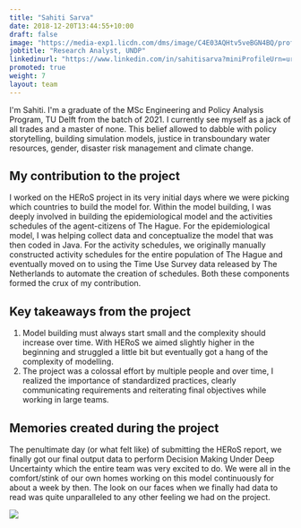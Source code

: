 ```yaml
---
title: "Sahiti Sarva"
date: 2018-12-20T13:44:55+10:00
draft: false
image: "https://media-exp1.licdn.com/dms/image/C4E03AQHtv5veBGN4BQ/profile-displayphoto-shrink_400_400/0/1516465153765?e=1657756800&v=beta&t=VPtR8lVDhUKwHaOszdaIngn_buXPtWlbwyNoYqeo93s"
jobtitle: "Research Analyst, UNDP"
linkedinurl: "https://www.linkedin.com/in/sahitisarva?miniProfileUrn=urn%3Ali%3Afs_miniProfile%3AACoAAA9fuZcBA3aM-Z_3S5i1hvfuKFzK4Yt4n70&lipi=urn%3Ali%3Apage%3Ad_flagship3_search_srp_all%3B0oBb6dBUR4i%2Bo6WLwce8PQ%3D%3D"
promoted: true
weight: 7
layout: team
---
```


I'm Sahiti. I'm a graduate of the MSc Engineering and Policy Analysis Program, TU Delft from the batch of 2021. I
currently see myself as a jack of all trades and a master of none. This belief allowed to dabble with policy
storytelling, building simulation models, justice in transboundary water resources, gender, disaster risk management and
climate change.

## My contribution to the project

I worked on the HERoS project in its very initial days where we were picking which countries to build the model for.
Within the model building, I was deeply involved in building the epidemiological model and the activities schedules of
the agent-citizens of The Hague. For the epidemiological model, I was helping collect data and conceptualize the model
that was then coded in Java. For the activity schedules, we originally manually constructed activity schedules for the
entire population of The Hague and eventually moved on to using the Time Use Survey data released by The Netherlands to
automate the creation of schedules. Both these components formed the crux of my contribution.

## Key takeaways from the project

1. Model building must always start small and the complexity should increase over time. With HERoS we aimed slightly
   higher in the beginning and struggled a little bit but eventually got a hang of the complexity of modelling.
2. The project was a colossal effort by multiple people and over time, I realized the importance of standardized
   practices, clearly communicating requirements and reiterating final objectives while working in large teams.

## Memories created during the project

The penultimate day (or what felt like) of submitting the HERoS report, we finally got our final output data to perform
Decision Making Under Deep Uncertainty which the entire team was very excited to do. We were all in the comfort/stink of
our own homes working on this model continuously for about a week by then. The look on our faces when we finally had
data to read was quite unparalleled to any other feeling we had on the project. 

<img src="https://drive.google.com/uc?id=1obOeq5vjYCHYV4QkLp-EkFsbfmzn7HlF" />